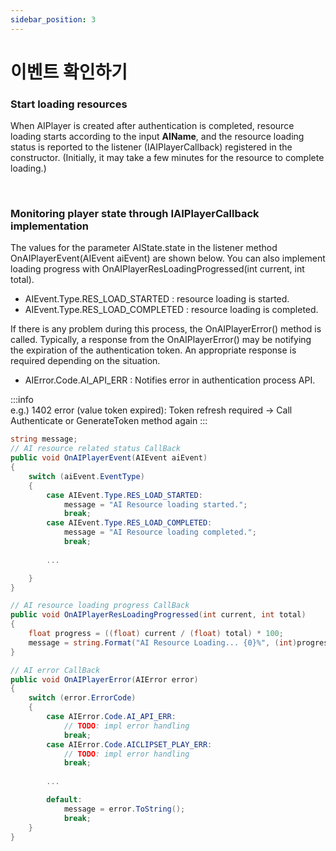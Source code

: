 ```yaml
---
sidebar_position: 3
---
```


# 이벤트 확인하기

### Start loading resources 

When AIPlayer is created after authentication is completed, resource loading starts according to the input **AIName**, and the resource loading status is reported to the listener (IAIPlayerCallback) registered in the constructor. (Initially, it may take a few minutes for the resource to complete loading.)

<br/>

### Monitoring player state through IAIPlayerCallback implementation

The values for the parameter AIState.state in the listener method OnAIPlayerEvent(AIEvent aiEvent) are shown below. You can also implement loading progress with OnAIPlayerResLoadingProgressed(int current, int total).

- AIEvent.Type.RES_LOAD_STARTED : resource loading is started.
- AIEvent.Type.RES_LOAD_COMPLETED : resource loading is completed.

If there is any problem during this process, the OnAIPlayerError() method is called. Typically, a response from the OnAIPlayerError() may be notifying the expiration of the authentication token. An appropriate response is required depending on the situation.

- AIError.Code.AI_API_ERR : Notifies error in authentication process API.

:::info  
e.g.) 1402 error (value token expired): Token refresh required -> Call Authenticate or GenerateToken method again
:::

```csharp
string message;
// AI resource related status CallBack
public void OnAIPlayerEvent(AIEvent aiEvent)
{
    switch (aiEvent.EventType)
    {
        case AIEvent.Type.RES_LOAD_STARTED:
            message = "AI Resource loading started.";
            break;
        case AIEvent.Type.RES_LOAD_COMPLETED:
            message = "AI Resource loading completed.";
            break;
        
        ...

    }
}

// AI resource loading progress CallBack
public void OnAIPlayerResLoadingProgressed(int current, int total)
{
    float progress = ((float) current / (float) total) * 100;
    message = string.Format("AI Resource Loading... {0}%", (int)progress);
}

// AI error CallBack
public void OnAIPlayerError(AIError error)
{
    switch (error.ErrorCode)
    {
        case AIError.Code.AI_API_ERR:
            // TODO: impl error handling
            break;
        case AIError.Code.AICLIPSET_PLAY_ERR:
            // TODO: impl error handling
            break;
        
        ...

        default:
            message = error.ToString();
            break;
    }
}
```
